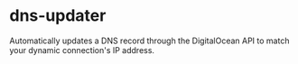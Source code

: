 dns-updater
===========

Automatically updates a DNS record through the DigitalOcean API to match your dynamic connection's IP address.

